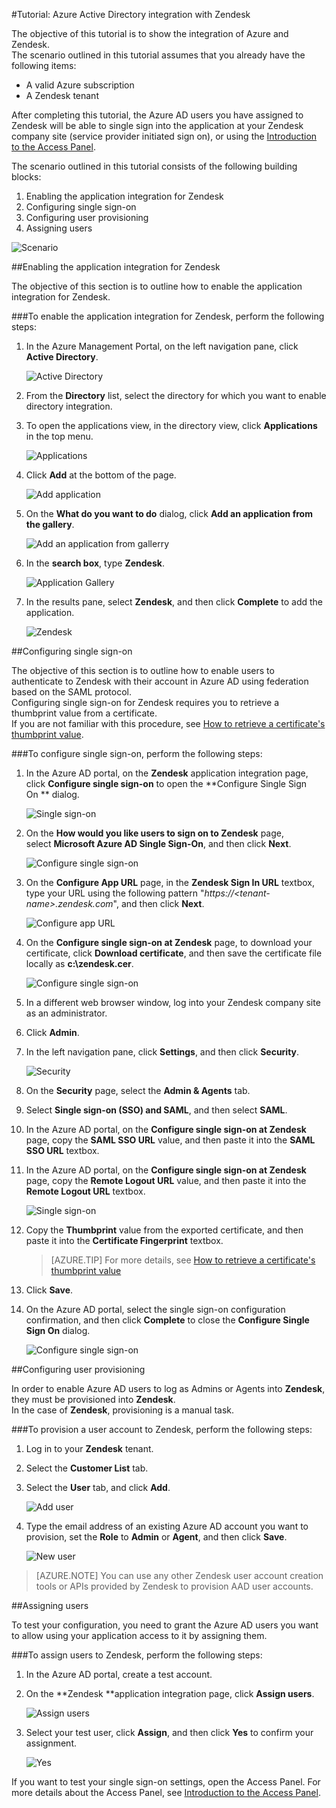 <properties 
    pageTitle="Tutorial: Azure Active Directory integration with Zendesk | Microsoft Azure" 
    description="Learn how to use Zendesk with Azure Active Directory to enable single sign-on, automated provisioning, and more!." 
    services="active-directory" 
    authors="jeevansd"  
    documentationCenter="na" 
    manager="stevenpo"/>
<tags 
    ms.service="active-directory" 
    ms.devlang="na" 
    ms.topic="article" 
    ms.tgt_pltfrm="na" 
    ms.workload="identity" 
    ms.date="04/06/2016" 
    ms.author="jeedes" />

#Tutorial: Azure Active Directory integration with Zendesk
  
The objective of this tutorial is to show the integration of Azure and Zendesk.  
The scenario outlined in this tutorial assumes that you already have the following items:

-   A valid Azure subscription
-   A Zendesk tenant
  
After completing this tutorial, the Azure AD users you have assigned to Zendesk will be able to single sign into the application at your Zendesk company site (service provider initiated sign on), or using the [Introduction to the Access Panel](active-directory-saas-access-panel-introduction.md).
  
The scenario outlined in this tutorial consists of the following building blocks:

1.  Enabling the application integration for Zendesk
2.  Configuring single sign-on
3.  Configuring user provisioning
4.  Assigning users

![Scenario](./media/active-directory-saas-zendesk-tutorial/IC773083.png "Scenario")

##Enabling the application integration for Zendesk
  
The objective of this section is to outline how to enable the application integration for Zendesk.

###To enable the application integration for Zendesk, perform the following steps:

1.  In the Azure Management Portal, on the left navigation pane, click **Active Directory**.

    ![Active Directory](./media/active-directory-saas-zendesk-tutorial/IC700993.png "Active Directory")

2.  From the **Directory** list, select the directory for which you want to enable directory integration.

3.  To open the applications view, in the directory view, click **Applications** in the top menu.

    ![Applications](./media/active-directory-saas-zendesk-tutorial/IC700994.png "Applications")

4.  Click **Add** at the bottom of the page.

    ![Add application](./media/active-directory-saas-zendesk-tutorial/IC749321.png "Add application")

5.  On the **What do you want to do** dialog, click **Add an application from the gallery**.

    ![Add an application from gallerry](./media/active-directory-saas-zendesk-tutorial/IC749322.png "Add an application from gallerry")

6.  In the **search box**, type **Zendesk**.

    ![Application Gallery](./media/active-directory-saas-zendesk-tutorial/IC773084.png "Application Gallery")

7.  In the results pane, select **Zendesk**, and then click **Complete** to add the application.

    ![Zendesk](./media/active-directory-saas-zendesk-tutorial/IC773085.png "Zendesk")

##Configuring single sign-on
  
The objective of this section is to outline how to enable users to authenticate to Zendesk with their account in Azure AD using federation based on the SAML protocol.  
Configuring single sign-on for Zendesk requires you to retrieve a thumbprint value from a certificate.  
If you are not familiar with this procedure, see [How to retrieve a certificate's thumbprint value](http://youtu.be/YKQF266SAxI).

###To configure single sign-on, perform the following steps:

1.  In the Azure AD portal, on the **Zendesk** application integration page, click **Configure single sign-on** to open the **Configure Single Sign On ** dialog.

    ![Single sign-on](./media/active-directory-saas-zendesk-tutorial/IC773086.png "Single sign-on")

2.  On the **How would you like users to sign on to Zendesk** page, select **Microsoft Azure AD Single Sign-On**, and then click **Next**.

    ![Configure single sign-on](./media/active-directory-saas-zendesk-tutorial/IC773087.png "Configure single sign-on")

3.  On the **Configure App URL** page, in the **Zendesk Sign In URL** textbox, type your URL using the following pattern "*https://\<tenant-name\>.zendesk.com*", and then click **Next**.

    ![Configure app URL](./media/active-directory-saas-zendesk-tutorial/IC773088.png "Configure app URL")

4.  On the **Configure single sign-on at Zendesk** page, to download your certificate, click **Download certificate**, and then save the certificate file locally as **c:\\zendesk.cer**.

    ![Configure single sign-on](./media/active-directory-saas-zendesk-tutorial/IC777534.png "Configure single sign-on")

5.  In a different web browser window, log into your Zendesk company site as an administrator.

6.  Click **Admin**.

7.  In the left navigation pane, click **Settings**, and then click **Security**.

    ![Security](./media/active-directory-saas-zendesk-tutorial/IC773089.png "Security")

8.  On the **Security** page, select the **Admin & Agents** tab.

9.  Select **Single sign-on (SSO) and SAML**, and then select **SAML**.

10. In the Azure AD portal, on the **Configure single sign-on at Zendesk** page, copy the **SAML SSO URL** value, and then paste it into the **SAML SSO URL** textbox.

11. In the Azure AD portal, on the **Configure single sign-on at Zendesk** page, copy the **Remote Logout URL** value, and then paste it into the **Remote Logout URL** textbox.

    ![Single sign-on](./media/active-directory-saas-zendesk-tutorial/IC773090.png "Single sign-on")

12. Copy the **Thumbprint** value from the exported certificate, and then paste it into the **Certificate Fingerprint** textbox.

	>[AZURE.TIP] For more details, see [How to retrieve a certificate's thumbprint value](http://youtu.be/YKQF266SAxI)

13. Click **Save**.

14. On the Azure AD portal, select the single sign-on configuration confirmation, and then click **Complete** to close the **Configure Single Sign On** dialog.

    ![Configure single sign-on](./media/active-directory-saas-zendesk-tutorial/IC773093.png "Configure single sign-on")

##Configuring user provisioning
  
In order to enable Azure AD users to log as Admins or Agents into **Zendesk**, they must be provisioned into **Zendesk**.  
In the case of **Zendesk**, provisioning is a manual task.

###To provision a user account to Zendesk, perform the following steps:

1.  Log in to your **Zendesk** tenant.

2.  Select the **Customer List** tab.

3.  Select the **User** tab, and click **Add**.

    ![Add user](./media/active-directory-saas-zendesk-tutorial/IC773632.png "Add user")

4.  Type the email address of an existing Azure AD account you want to provision, set the **Role** to **Admin** or **Agent**, and then click **Save**.

    ![New user](./media/active-directory-saas-zendesk-tutorial/IC773633.png "New user")

>[AZURE.NOTE] You can use any other Zendesk user account creation tools or APIs provided by Zendesk to provision AAD user accounts.

##Assigning users
  
To test your configuration, you need to grant the Azure AD users you want to allow using your application access to it by assigning them.

###To assign users to Zendesk, perform the following steps:

1.  In the Azure AD portal, create a test account.

2.  On the **Zendesk **application integration page, click **Assign users**.

    ![Assign users](./media/active-directory-saas-zendesk-tutorial/IC773094.png "Assign users")

3.  Select your test user, click **Assign**, and then click **Yes** to confirm your assignment.

    ![Yes](./media/active-directory-saas-zendesk-tutorial/IC767830.png "Yes")
  
If you want to test your single sign-on settings, open the Access Panel. For more details about the Access Panel, see [Introduction to the Access Panel](active-directory-saas-access-panel-introduction.md).
